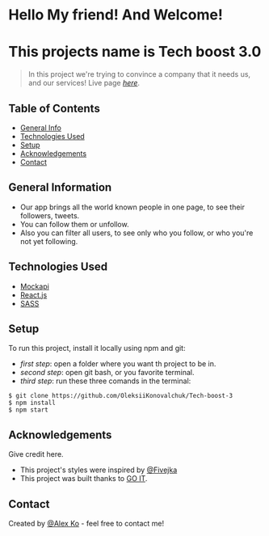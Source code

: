# Hello My friend! And Welcome!

# This projects name is Tech boost 3.0
> In this project we're trying to convince a company that it needs us, and our services! 
> Live page [_here_](https://oleksiikonovalchuk.github.io/Tech-boost-3/). 

## Table of Contents
* [General Info](#general-information)
* [Technologies Used](#technologies-used)
* [Setup](#setup)
* [Acknowledgements](#acknowledgements)
* [Contact](#contact)


## General Information
- Our app brings all the world known people in one page, to see their followers, tweets.
- You can follow them or unfollow.
- Also you can filter all users, to see only who you follow, or who you're not yet following.


## Technologies Used
- [Mockapi](https://mockapi.io/)
- [React.js](https://react.dev/)
- [SASS](https://sass-lang.com/)


## Setup
To run this project, install it locally using npm and git:

- _first step_: open a folder where you want th project to be in.
- _second step_: open git bash, or you favorite terminal.
- _third step_: run these three comands in the terminal:
```
$ git clone https://github.com/OleksiiKonovalchuk/Tech-boost-3
$ npm install
$ npm start
```

## Acknowledgements
Give credit here.
- This project's styles were inspired by [@Fivejka](https://www.instagram.com/fiveia_ko)
- This project was built thanks to [GO IT](https://goit.global/ua/).

## Contact
Created by [@Alex Ko](https://t.me/OleksiiKonovalchuk) - feel free to contact me!


